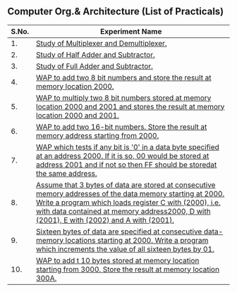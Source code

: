 ## Computer Org.& Architecture (List of Practicals)

| S.No. | Experiment Name |
| ----- | --------------- |
|1.| [Study of Multiplexer and Demultiplexer.](Experiment1_mux_demux.asm) |
|2.| [Study of Half Adder and Subtractor.](Experiment2_half_adder.asm) |
|3.| [Study of Full Adder and Subtractor.](Experiment3_full_adder.asm) |
|4.| [WAP to add two 8 bit numbers and store the result at memory location 2000.](Experiment4_add_8bit.asm) |
|5.| [WAP to multiply two 8 bit numbers stored at memory location 2000 and 2001 and stores the result at memory location 2000 and 2001.](Experiment5_multiply_8bit.asm) |
|6.| [WAP to add two 16-bit numbers. Store the result at memory address starting from 2000.](Experiment6_add_16bit.asm) |
|7.| [WAP which tests if any bit is '0' in a data byte specified at an address 2000. If it is so, 00 would be stored at address 2001 and if not so then FF should be storedat the same address.](Experiment7_test_zero_bit.asm) |
|8.| [Assume that 3 bytes of data are stored at consecutive memory addresses of the data memory starting at 2000. Write a program which loads register C with (2000), i.e. with data contained at memory address2000, D with (2001), E with (2002) and A with (2001).](Experiment8_load_registers.asm) |
|9.| [Sixteen bytes of data are specified at consecutive data-memory locations starting at 2000. Write a program which increments the value of all sixteen bytes by 01.](Experiment9_increment_16bytes.asm) |
|10.| [WAP to add t 10 bytes stored at memory location starting from 3000. Store the result at memory location 300A.](Experiment10_add_10bytes.asm) |
